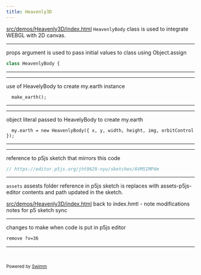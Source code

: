 ```yaml
---
title: Heavenly3D
---
```


<SwmPath>[src/demos/Heavenly3D/index.html](/src/demos/Heavenly3D/index.html)</SwmPath> <SwmToken path="/src/demos/Heavenly3D/index.html" pos="11:7:7" line-data="    &lt;script src=&quot;HeavenlyBody.js?v=36&quot;&gt;&lt;/script&gt;">`HeavenlyBody`</SwmToken> class is used to integrate WEBGL with 2D canvas.&nbsp;&nbsp;

<SwmSnippet path="/src/demos/Heavenly3D/HeavenlyBody.js" line="4">

---

props argument is used to pass initial values to class using Object.assign

```javascript
class HeavenlyBody {
```

---

</SwmSnippet>

<SwmSnippet path="src/demos/Heavenly3D/a_sketch.js" line="35">

---

use of HeavelyBody to create my.earth instance

```
  make_earth();
```

---

</SwmSnippet>

<SwmSnippet path="src/demos/Heavenly3D/make.js" line="20">

---

object literal passed to HeavelyBody to create my.earth

```
  my.earth = new HeavenlyBody({ x, y, width, height, img, orbitControl });
```

---

</SwmSnippet>

<SwmSnippet path="/src/demos/Heavenly3D/a_sketch.js" line="1">

---

reference to p5js sketch that mirrors this code

```javascript
// https://editor.p5js.org/jht9629-nyu/sketches/6VM5IMP4m
```

---

</SwmSnippet>

<SwmToken path="/src/demos/Heavenly3D/a_sketch.js" pos="12:11:11" line-data="  my.earthImg = loadImage(&#39;../../assets/world-ultra.jpg&#39;);">`assets`</SwmToken> assests folder reference in p5js sketch is replaces with assets-p5js-editor contents and path updated in the sketch.

<SwmPath>[src/demos/Heavenly3D/index.html](/src/demos/Heavenly3D/index.html)</SwmPath> back to index.hmtl - note modifications notes for p5 sketch sync

<SwmSnippet path="/src/demos/Heavenly3D/index.html" line="20">

---

changes to make when code is put in p5js editor

```html
remove ?v=36
```

---

</SwmSnippet>

&nbsp;

<SwmMeta version="3.0.0" repo-id="Z2l0aHViJTNBJTNBcDVtb0xpYnJhcnklM0ElM0Ftb2xhYi1pdHA=" repo-name="p5moLibrary"><sup>Powered by [Swimm](https://app.swimm.io/)</sup></SwmMeta>
